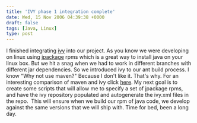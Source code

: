 ```yaml
---
title: 'IVY phase 1 integration complete'
date: Wed, 15 Nov 2006 04:39:38 +0000
draft: false
tags: [Java, Linux]
type: post
---
```


I finished integrating [ivy](http://www.jayasoft.org/ivy) into our project. As you know we were developing on linux using [jpackage](http://www.jpackage.org) rpms which is a great way to install java on your linux box. But we hit a snag when we had to work in different branches with different jar dependencies. So we introduced ivy to our ant build process. I know "Why not use maven?" Because I don't like it. That's why. For an interesting comparison of maven and ivy click [here](http://www.jayasoft.org/ivy/doc/m2comparison). My next goal is to create some scripts that will allow me to specify a set of jpackage rpms, and have the ivy repository populated and autogenerate the ivy.xml files in the repo.  This will ensure when we build our rpm of java code, we develop against the same versions that we will ship with. Time for bed, been a long day.